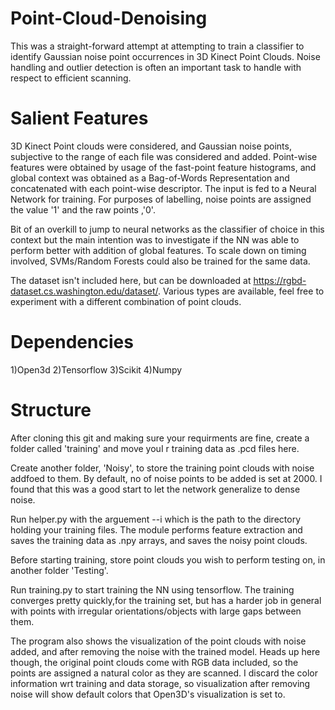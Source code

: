 # Point-Cloud-Denoising

This was a straight-forward attempt at attempting to train a classifier to identify Gaussian noise point occurrences in 3D Kinect Point Clouds. Noise handling and outlier detection is often an important task to handle with respect to efficient scanning.

# Salient Features
3D Kinect Point clouds were considered, and Gaussian noise points, subjective to the range of each file was considered and added. Point-wise features were obtained by usage of the fast-point feature histograms, and global context was obtained as a Bag-of-Words Representation and concatenated with each point-wise descriptor. The input is fed to a Neural Network for training. For purposes of labelling, noise points are assigned the value '1' and the raw points ,'0'.

Bit of an overkill to jump to neural networks as the classifier of choice in this context but the main intention was to investigate if the NN was able to perform better with addition of global features. To scale down on timing involved, SVMs/Random Forests could also be trained for the same data.

The dataset isn't included here, but can be downloaded at https://rgbd-dataset.cs.washington.edu/dataset/. Various types are available, feel free to experiment with a different combination of point clouds.

# Dependencies
1)Open3d
2)Tensorflow
3)Scikit
4)Numpy

# Structure

After cloning this git and making sure your requirments are fine, create a folder called 'training' and move youI r training data as .pcd files here. 

Create another folder, 'Noisy', to store the training point clouds with noise addfoed to them. By default, no of noise points to be added is set at 2000. I found that this was a good start to let the network generalize to dense noise.

Run helper.py with the arguement --i which is the path to the directory holding your training files. The module performs feature extraction and saves the training data as .npy arrays, and saves the noisy point clouds.

Before starting training, store point clouds you wish to perform testing on, in another folder 'Testing'.

Run training.py to start training the NN using tensorflow. The training converges pretty quickly,for the training set, but has a harder job in general with points with irregular orientations/objects with large gaps between them.

The program also shows the visualization of the point clouds with noise added, and after removing the noise with the trained model. Heads up here though, the original point clouds come with RGB data included, so the points are assigned a natural color as they are scanned. I discard the color information wrt training and data storage, so visualization after removing noise will show default colors that Open3D's visualization is set to.





 




